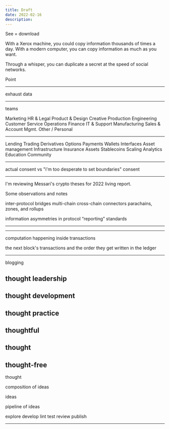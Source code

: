 ```yaml
---
title: Draft
date: 2022-02-16
description: 
---
```


See = download

With a Xerox machine, you could copy information thousands of times a day. With a modern computer, you can copy information as much as you want.

Through a whisper, you can duplicate a secret at the speed of social networks. 







Point 


---

exhaust data

---

teams

Marketing
HR & Legal
Product & Design
Creative Production
Engineering
Customer Service
Operations
Finance
IT & Support
Manufacturing
Sales & Account Mgmt.
Other / Personal

---

Lending
Trading
Derivatives
Options
Payments
Wallets
Interfaces
Asset management
Infrastructure
Insurance
Assets
Stablecoins
Scaling
Analytics
Education
Community

---
actual consent vs "i'm too desperate to set boundaries" consent

---


I'm reviewing Messari's crypto theses for 2022 living report.

Some observations and notes

inter-protocol bridges
multi-chain
cross-chain connectors 
parachains, zones, and rollups 

information asymmetries in protocol “reporting” standards


---





---

computation happening inside transactions

the next block's transactions and the order they get written in the ledger

---

blogging


## thought leadership

## thought development

## thought practice

## thoughtful

## thought

## thought-free


thought

composition of ideas

ideas

pipeline of ideas

explore
develop
lint
test 
review
publish


---